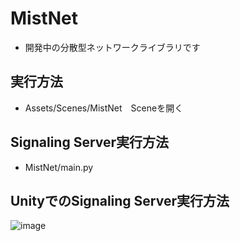 # MistNet
- 開発中の分散型ネットワークライブラリです

## 実行方法
- Assets/Scenes/MistNet　Sceneを開く

## Signaling Server実行方法
- MistNet/main.py

## UnityでのSignaling Server実行方法
![image](https://github.com/DecentralizedMetaverse/mistnet/assets/38463346/c5b11c4e-4604-455e-8c1d-81f77eee0d3d)
